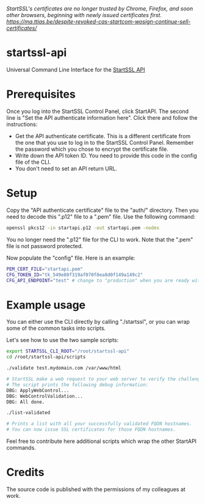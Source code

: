 #

_StartSSL's certificates are no longer trusted by Chrome, Firefox, and soon other browsers, beginning with newly issued certificates first. https://ma.ttias.be/despite-revoked-cas-startcom-wosign-continue-sell-certificates/_

# startssl-api
Universal Command Line Interface for the [StartSSL API](https://www.startssl.com/StartAPI)

# Prerequisites
Once you log into the StartSSL Control Panel, click StartAPI. The second line is "Set the API authenticate information here". Click there and follow the instructions:
- Get the API authenticate certificate. This is a different certificate from the one that you use to log in to the StartSSL Control Panel. Remember the password which you chose to encrypt the certificate file.
- Write down the API token ID. You need to provide this code in the config file of the CLI.
- You don't need to set an API return URL.

# Setup
Copy the "API authenticate certificate" file to the "auth/" directory. Then you need to decode this ".p12" file to a ".pem" file. Use the following command:
```bash
openssl pkcs12 -in startapi.p12 -out startapi.pem -nodes
```

You no longer need the ".p12" file for the CLI to work. Note that the ".pem" file is not password protected.

Now populate the "config" file. Here is an example:
```bash
PEM_CERT_FILE="startapi.pem"
CFG_TOKEN_ID="tk_549e80f319af070f8ea8d0f149a149c2"
CFG_API_ENDPOINT="test" # change to "production" when you are ready with the tests
```

# Example usage
You can either use the CLI directly by calling "./startssl", or you can wrap some of the common tasks into scripts.

Let's see how to use the two sample scripts:
```bash
export STARTSSL_CLI_ROOT="/root/startssl-api"
cd /root/startssl-api/scripts

./validate test.mydomain.com /var/www/html

# StartSSL make a web request to your web server to verify the challenge code.
# The script prints the following debug information:
DBG: ApplyWebControl...
DBG: WebControlValidation...
DBG: All done.

./list-validated

# Prints a list with all your successfully validated FQDN hostnames.
# You can now issue SSL certificates for those FQDN hostnames.
```

Feel free to contribute here additional scripts which wrap the other StartAPI commands.

# Credits
The source code is published with the permissions of my colleagues at work.
